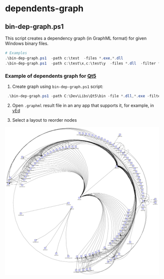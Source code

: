 # dependents-graph

## bin-dep-graph.ps1

This script creates a dependency graph (in GraphML format) for given Windows binary files.

```PowerShell
# Examples
.\bin-dep-graph.ps1  -path c:\test  -files *.exe,*.dll
.\bin-dep-graph.ps1  -path c:\test\x,c:\test\y  -files *.dll  -filter *d.dll
```
### Example of dependents graph for [Qt5][1]

1. Create graph using `bin-dep-graph.ps1` script:

```PowerShell
 .\bin-dep-graph.ps1 -path C:\Dev\Libs\Qt5\bin -file *.dll,*.exe -filter *d.dll,*d.exe
```

2. Open `.graphml` result file in an any app that supports it, for example, in [yEd][2]

3. Select a layout to reorder nodes

![Qt5 graph](./images/qt5-graph.svg)


[1]: https://www.qt.io/  "Qt5 Framework"
[2]: https://www.yworks.com/products/yed  "yEd Graph Editor"
